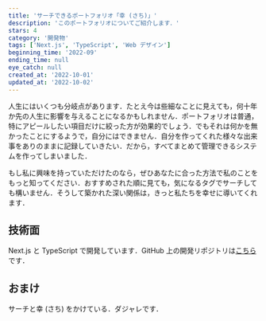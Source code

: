 ```yaml
---
title: 'サーチできるポートフォリオ「幸 (さち)」'
description: 'このポートフォリオについてご紹介します．'
stars: 4
category: '開発物'
tags: ['Next.js', 'TypeScript', 'Web デザイン']
beginning_time: '2022-09'
ending_time: null
eye_catch: null
created_at: '2022-10-01'
updated_at: '2022-10-02'
---
```


人生にはいくつも分岐点があります．たとえ今は些細なことに見えても，何十年か先の人生に影響を与えることになるかもしれません．ポートフォリオは普通，特にアピールしたい項目だけに絞った方が効果的でしょう．でもそれは何かを無かったことにするようで，自分にはできません．自分を作ってくれた様々な出来事をありのままに記録していきたい．だから，すべてまとめて管理できるシステムを作ってしまいました．

もし私に興味を持っていただけたのなら，ぜひあなたに合った方法で私のことをもっと知ってください．おすすめされた順に見ても，気になるタグでサーチしても構いません．そうして築かれた深い関係は，きっと私たちを幸せに導いてくれます．

## 技術面

Next.js と TypeScript で開発しています．GitHub 上の開発リポジトリは[こちら](https://github.com/Pro-ktmr/aoj-pck)です．

## おまけ

サーチと幸 (さち) をかけている．ダジャレです．
